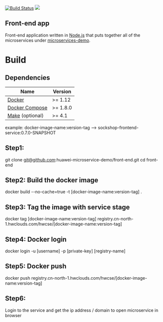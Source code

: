 [![Build Status](https://travis-ci.org/microservices-demo/front-end.svg?branch=master)](https://travis-ci.org/microservices-demo/front-end)
[![](https://images.microbadger.com/badges/image/weaveworksdemos/front-end.svg)](http://microbadger.com/images/weaveworksdemos/front-end "Get your own image badge on microbadger.com")


Front-end app
---
Front-end application written in [Node.js](https://nodejs.org/en/) that puts together all of the microservices under [microservices-demo](https://github.com/microservices-demo/microservices-demo).

# Build

## Dependencies

<table>
  <thead>
    <tr>
      <th>Name</th>
      <th>Version</th>
    </tr>
  </thead>
  <tbody>
    <tr>
      <td><a href="https://docker.com">Docker</a></td>
      <td>>= 1.12</td>
    </tr>
    <tr>
      <td><a href="https://docs.docker.com/compose/">Docker Compose</a></td>
      <td>>= 1.8.0</td>
    </tr>
    <tr>
      <td><a href="gnu.org/s/make">Make</a>&nbsp;(optional)</td>
      <td>>= 4.1</td>
    </tr>
  </tbody>
</table>

example: docker-image-name:version-tag --> sockshop-frontend-service:0.7.0-SNAPSHOT

## Step1: 
git clone git@github.com:huawei-microservice-demo/front-end.git
cd front-end

## Step2: Build the docker image
docker build --no-cache=true -t [docker-image-name:version-tag] .

## Step3: Tag the image with service stage
docker tag [docker-image-name:version-tag]  registry.cn-north-1.hwclouds.com/hwcse/[docker-image-name:version-tag]

## Step4: Docker login
docker login -u [username] -p [private-key] [registry-name]

## Step5: Docker push
docker push registry.cn-north-1.hwclouds.com/hwcse/[docker-image-name:version-tag]

## Step6: 
Login to the service and get the ip address / domain to open microservice in browser